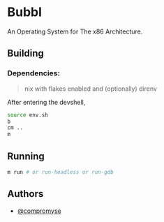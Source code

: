 # Bubbl

An Operating System for The x86 Architecture.

## Building

### Dependencies:

> nix with flakes enabled and (optionally) direnv

After entering the devshell,

```sh
source env.sh
b
cm ..
m
```

## Running

```sh
m run # or run-headless or run-gdb
```

## Authors

- [@compromyse](https://www.github.com/compromyse)
